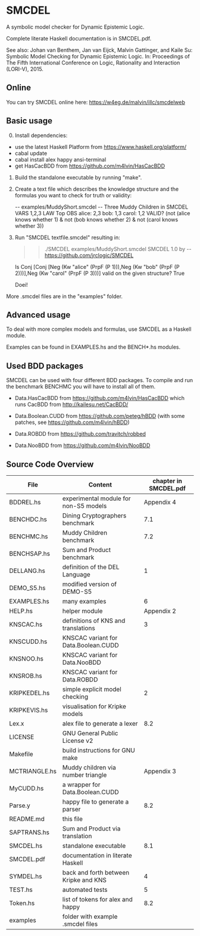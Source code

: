 # SMCDEL

A symbolic model checker for Dynamic Epistemic Logic.

Complete literate Haskell documentation is in SMCDEL.pdf.

See also: Johan van Benthem, Jan van Eijck, Malvin Gattinger, and Kaile Su: Symbolic Model Checking for Dynamic Epistemic Logic. In: Proceedings of The Fifth International Conference on Logic, Rationality and Interaction (LORI-V), 2015.

## Online

You can try SMCDEL online here: https://w4eg.de/malvin/illc/smcdelweb


## Basic usage

0) Install dependencies:

- use the latest Haskell Platform from https://www.haskell.org/platform/
- cabal update
- cabal install alex happy ansi-terminal
- get HasCacBDD from https://github.com/m4lvin/HasCacBDD

1) Build the standalone executable by running "make".

2) Create a text file which describes the knowledge structure and the formulas you want to check for truth or validity:

    -- examples/MuddyShort.smcdel
    -- Three Muddy Children in SMCDEL
    VARS
      1,2,3
    LAW
      Top
    OBS
      alice: 2,3
      bob: 1,3
      carol: 1,2
    VALID?
      (not (alice knows whether 1) & not (bob knows whether 2) & not (carol knows whether 3))

3) Run "SMCDEL textfile.smcdel" resulting in:

    >> ./SMCDEL examples/MuddyShort.smcdel
    SMCDEL 1.0 by -- https://github.com/jrclogic/SMCDEL

    Is Conj [Conj [Neg (Kw "alice" (PrpF (P 1))),Neg (Kw "bob" (PrpF (P 2)))],Neg (Kw "carol" (PrpF (P 3)))] valid on the given structure?
    True

    Doei!

More .smcdel files are in the "examples" folder.


## Advanced usage

To deal with more complex models and formulas, use SMCDEL as a Haskell module.

Examples can be found in EXAMPLES.hs and the BENCH*.hs modules.


## Used BDD packages

SMCDEL can be used with four different BDD packages. To compile and
run the benchmark BENCHMC you will have to install all of them.

* Data.HasCacBDD from https://github.com/m4lvin/HasCacBDD which runs CacBDD from http://kailesu.net/CacBDD/

* Data.Boolean.CUDD from https://github.com/peteg/hBDD (with some patches, see https://github.com/m4lvin/hBDD)

* Data.ROBDD from https://github.com/travitch/robbed

* Data.NooBDD from https://github.com/m4lvin/NooBDD


## Source Code Overview

File         | Content                               | chapter in SMCDEL.pdf
------------ | ------------------------------------- | ---------------------
BDDREL.hs    | experimental module for non-S5 models | Appendix 4
BENCHDC.hs   | Dining Cryptographers benchmark       | 7.1
BENCHMC.hs   | Muddy Children benchmark              | 7.2
BENCHSAP.hs  | Sum and Product benchmark             |
DELLANG.hs   | definition of the DEL Language        | 1
DEMO_S5.hs   | modified version of DEMO-S5           |
EXAMPLES.hs  | many examples                         | 6
HELP.hs      | helper module                         | Appendix 2
KNSCAC.hs    | definitions of KNS and translations   | 3
KNSCUDD.hs   | KNSCAC variant for Data.Boolean.CUDD  |
KNSNOO.hs    | KNSCAC variant for Data.NooBDD        |
KNSROB.hs    | KNSCAC variant for Data.ROBDD         |
KRIPKEDEL.hs | simple explicit model checking        | 2
KRIPKEVIS.hs | visualisation for Kripke models       |
Lex.x        | alex file to generate a lexer         | 8.2
LICENSE      | GNU General Public License v2         |
Makefile     | build instructions for GNU make       |
MCTRIANGLE.hs| Muddy children via number triangle    | Appendix 3
MyCUDD.hs    | a wrapper for Data.Boolean.CUDD       |
Parse.y      | happy file to generate a parser       | 8.2
README.md    | this file                             |
SAPTRANS.hs  | Sum and Product via translation       |
SMCDEL.hs    | standalone executable                 | 8.1
SMCDEL.pdf   | documentation in literate Haskell     |
SYMDEL.hs    | back and forth between Kripke and KNS | 4
TEST.hs      | automated tests                       | 5
Token.hs     | list of tokens for alex and happy     | 8.2
examples     | folder with example .smcdel files     |
